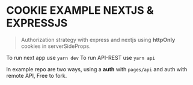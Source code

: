 # COOKIE EXAMPLE NEXTJS & EXPRESSJS

> Authorization strategy with express and nextjs using  **httpOnly** cookies in serverSideProps.

To run next app use `yarn dev`
To run API-REST use `yarn api`

In example repo are two ways, using a **auth** with `pages/api` and auth with remote API, Free to fork.
